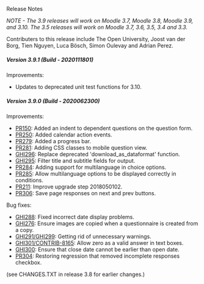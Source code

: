 Release Notes

_NOTE - The 3.9 releases will work on Moodle 3.7, Moodle 3.8, Moodle 3.9, and 3.10.
The 3.5 releases will work on Moodle 3.7, 3.6, 3.5, 3.4 and 3.3._

Contributers to this release include The Open University, Joost van der Borg, Tien Nguyen, Luca Bösch, Simon Oulevay
and Adrian Perez.

##### Version 3.9.1 (Build - 2020111801)
Improvements:
* Updates to deprecated unit test functions for 3.10.

##### Version 3.9.0 (Build - 2020062300)
Improvements:

* [PR150](https://github.com/PoetOS/moodle-mod_questionnaire/pull/150): Added an indent to dependent questions on the question form.
* [PR250](https://github.com/PoetOS/moodle-mod_questionnaire/pull/250): Added calendar action events.
* [PR279](https://github.com/PoetOS/moodle-mod_questionnaire/pull/279): Added a progress bar.
* [PR281](https://github.com/PoetOS/moodle-mod_questionnaire/pull/281): Adding CSS classes to mobile question view.
* [GHI296](https://github.com/PoetOS/moodle-mod_questionnaire/issues/296): Replace deprecated 'download_as_dataformat' function.
* [GHI295](https://github.com/PoetOS/moodle-mod_questionnaire/issues/295): Filter title and subtitle fields for output.
* [PR284](https://github.com/PoetOS/moodle-mod_questionnaire/pull/284): Adding support for multilanguage in choice options.
* [PR285](https://github.com/PoetOS/moodle-mod_questionnaire/pull/285): Allow multilanguage options to be displayed correctly in conditions.
* [PR211](https://github.com/PoetOS/moodle-mod_questionnaire/pull/211): Improve upgrade step 2018050102.
* [PR306](https://github.com/PoetOS/moodle-mod_questionnaire/pull/306): Save page responses on next and prev buttons.

Bug fixes:

* [GHI288](https://github.com/PoetOS/moodle-mod_questionnaire/issues/288): Fixed incorrect date display problems.
* [GHI276](https://github.com/PoetOS/moodle-mod_questionnaire/issues/276): Ensure images are copied when a questionnaire is created from a copy.
* [GHI291/GHI299](https://github.com/PoetOS/moodle-mod_questionnaire/issues/291): Getting rid of unnecessary warnings.
* [GHI301/CONTRIB-8165](https://github.com/PoetOS/moodle-mod_questionnaire/issues/301): Allow zero as a valid answer in text boxes.
* [GHI300](https://github.com/PoetOS/moodle-mod_questionnaire/issues/300): Ensure that close date cannot be earlier than open date.
* [PR304](https://github.com/PoetOS/moodle-mod_questionnaire/pull/304): Restoring regression that removed incomplete responses checkbox.

(see CHANGES.TXT in release 3.8 for earlier changes.)